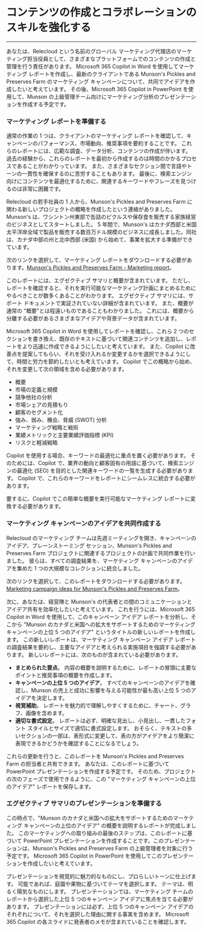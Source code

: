 # コンテンツの作成とコラボレーションのスキルを強化する
---
あなたは、Relecloud という名前のグローバル マーケティング代理店のマーケティング担当役員として、さまざまなプラットフォームでのコンテンツの作成と管理を行う責任があります。 Microsoft 365 Copilot in Word を使用してマーケティング レポートを作成し、最新のクライアントである Munson's Pickles and Preserves Farm のマーケティング キャンペーンについて、共同でアイデアを作成したいと考えています。 その後、Microsoft 365 Copilot in PowerPoint を使用して、Munson の上級管理チーム向けにマーケティング分析のプレゼンテーションを作成する予定です。

### マーケティング レポートを準備する

通常の作業の 1 つは、クライアントのマーケティング レポートを確認して、キャンペーンのパフォーマンス、市場動向、推奨事項を要約することです。 これらのレポートには、広範な調査、データ分析、コンテンツの作成が伴います。 過去の経験から、これらのレポートを最初から作成するのは時間のかかるプロセスであることがわかりっています。 また、さまざまなセクション間で言語やトーンの一貫性を確保するのに苦労することもあります。 最後に、検索エンジン向けにコンテンツを最適化するために、関連するキーワードやフレーズを見つけるのは非常に困難です。

Relecloud の若手社員の 1 人から、Munson's Pickles and Preserves Farm に関わる新しいプロジェクトの概略を作成したという連絡がありました。 Munson's は、ワシントン州東部で缶詰のピクルスや保存食を販売する家族経営のビジネスとしてスタートしました。 5 年間で、Munson's はカナダ西部と米国太平洋岸全域で製品を販売する数百万ドル規模のビジネスに成長しました。同社は、カナダ中部の州と北中西部 (米国) から始めて、事業を拡大する準備ができています。

次のリンクを選択して、マーケティング レポートをダウンロードする必要があります。[Munson's Pickles and Preserves Farm - Marketing report](https://go.microsoft.com/fwlink/?linkid=2268063)。

このレポートには、エグゼクティブ サマリと概要が含まれています。 ただし、レポートを確認すると、それを実行可能なマーケティング計画にまとめるためにやるべきことが数多くあることがわかります。 エグゼクティブ サマリには、サポート ドキュメントで実証されていない詳細が含まれています。 また、概要が通常の "概要"とは程遠いものであることもわかりました。 これには、概要から分離する必要があるさまざまなアイデアや背景データが含まれています。

Microsoft 365 Copilot in Word を使用してレポートを確認し、これら 2 つのセクションを書き換え、既存のテキストに基づいて関連コンテンツを追加し、レポートをより迅速に作成できるようにしたいと考えています。 また、Copilot に改善点を提案してもらい、それを受け入れるか変更するかを選択できるようにして、時間と労力を節約したいとも考えています。 Copilot でこの概略から始め、それを変更して次の領域を含める必要があります。

 -  概要
 -  市場の定義と規模
 -  競争他社の分析
 -  市場シェアの見積もり
 -  顧客のセグメント化
 -  強み、弱み、機会、脅威 (SWOT) 分析
 -  マーケティング戦略と戦術
 -  業績メトリックと主要業績評価指標 (KPI)
 -  リスクと軽減戦略

Copilot を使用する場合、キーワードの最適化に重点を置く必要があります。 そのためには、Copilot で、業界の動向と顧客固有の用語に基づいて、検索エンジンの最適化 (SEO) を目的とした関連キーワードの一覧を生成する必要があります。 Copilot で、これらのキーワードをレポートにシームレスに統合する必要があります。

要するに、Copilot でこの簡単な概要を実行可能なマーケティング レポートに変換する必要があります。

### マーケティング キャンペーンのアイデアを共同作成する

Relecloud のマーケティング チームは先週ミーティングを開き、キャンペーンのアイデア、ブレーンストーミング セッション、Munson's Pickles and Preserves Farm プロジェクトに関連するプロジェクトの計画で共同作業を行いました。 彼らは、すべての調査結果を、マーケティング キャンペーンのアイデアを集めた 1 つの大規模なコレクションに統合しました。

次のリンクを選択して、このレポートをダウンロードする必要があります。[Marketing campaign ideas for Munson's Pickles and Preserves Farm](https://go.microsoft.com/fwlink/?linkid=2268691)。

次に、あなたは、経営陣と Munson's の代表者との間のコミュニケーションとアイデア共有を効率化したいと考えています。 これを行うには、Microsoft 365 Copilot in Word を使用して、このキャンペーン アイデア レポートを分析し、そこから "Munson のカナダと米国への拡大をサポートするためのマーケティング キャンペーンの上位 5 つのアイデア" というタイトルの新しいレポートを作成します。 この新しいレポートは、マーケティング キャンペーン アイデア レポートの調査結果を要約し、主要なアイデアと考えられる実施項目を強調する必要があります。 新しいレポートには、次のものが含まれている必要があります。

 -  **まとめられた要点**。 内容の概要を説明するために、レポートの冒頭に主要なポイントと推奨事項の概要を作成します。
 -  **キャンペーンの上位 5 つのアイデア**。 すべてのキャンペーンのアイデアを確認し、Munson の売上と成功に影響を与える可能性が最も高い上位 5 つのアイデアを決定します。
 -  **視覚補助**。 レポートを魅力的で理解しやすくするために、チャート、グラフ、画像を含めます。
 -  **適切な書式設定**。 レポートは必ず、明確な見出し、小見出し、一貫したフォント スタイルとサイズで適切に書式設定します。 おそらく、テキストの多いセクションの一部は、表形式に変更して、表の方がアイデアをより簡潔に表現できるかどうかを確認することになるでしょう。

これらの更新を行うと、このレポートを Munson's Pickles and Preserves Farm の担当者と共有できます。 あなたは、このレポートに基づいて PowerPoint プレゼンテーションを作成する予定です。 そのため、プロジェクトの次のフェーズで使用できるように、この "マーケティング キャンペーンの上位のアイデア" レポートを保存します。

### エグゼクティブ サマリのプレゼンテーションを準備する

この時点で、"Munson のカナダと米国への拡大をサポートするためのマーケティング キャンペーンの上位のアイデア" の概要を説明するレポートが完成しました。 このマーケティングへの取り組みの最後のステップは、このレポートに基づいて PowerPoint プレゼンテーションを作成することです。このプレゼンテーションは、Munson's Pickles and Preserves Farm の上級管理者を対象に行う予定です。 Microsoft 365 Copilot in PowerPoint を使用してこのプレゼンテーションを作成したいと考えています。

プレゼンテーションを視覚的に魅力的なものにし、プロらしいトーンに仕上げます。 可能であれば、庭園や果物に基づいてテーマを選択します。 テーマは、明るく陽気なものにします。 プレゼンテーションでは、マーケティング チームのレポートから選択した上位 5 つのキャンペーン アイデアに焦点を当てる必要があります。 プレゼンテーションには必ず、上位 5 つのキャンペーン アイデアのそれぞれについて、それを選択した理由に関する事実を含めます。 Microsoft 365 Copilot の各スライドに発表者のメモが含まれていることを確認します。
